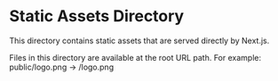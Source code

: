 # Static Assets Directory

This directory contains static assets that are served directly by Next.js.

Files in this directory are available at the root URL path.
For example: public/logo.png → /logo.png

